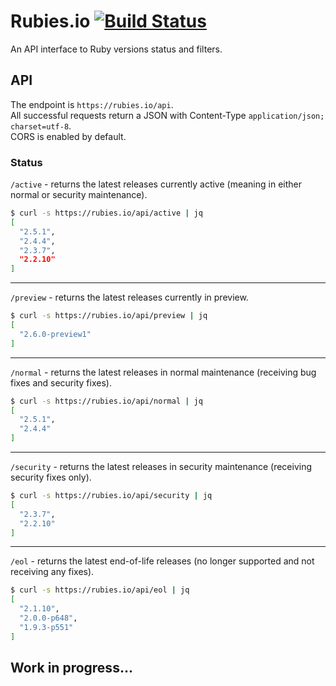 # Rubies.io [![Build Status](https://travis-ci.org/epistrephein/rubies.svg?branch=master)](https://travis-ci.org/epistrephein/rubies)

An API interface to Ruby versions status and filters.

## API

The endpoint is `https://rubies.io/api`.  
All successful requests return a JSON with Content-Type `application/json; charset=utf-8`.  
CORS is enabled by default.

### Status

`/active` - returns the latest releases currently active (meaning in either normal or security maintenance).

```bash
$ curl -s https://rubies.io/api/active | jq
[
  "2.5.1",
  "2.4.4",
  "2.3.7",
  "2.2.10"
]
```

---

`/preview` - returns the latest releases currently in preview.

```bash
$ curl -s https://rubies.io/api/preview | jq
[
  "2.6.0-preview1"
]
```

---

`/normal` - returns the latest releases in normal maintenance (receiving bug fixes and security fixes).

```bash
$ curl -s https://rubies.io/api/normal | jq
[
  "2.5.1",
  "2.4.4"
]
```

---

`/security` - returns the latest releases in security maintenance (receiving security fixes only).

```bash
$ curl -s https://rubies.io/api/security | jq
[
  "2.3.7",
  "2.2.10"
]
```

---

`/eol` - returns the latest end-of-life releases (no longer supported and not receiving any fixes).

```bash
$ curl -s https://rubies.io/api/eol | jq
[
  "2.1.10",
  "2.0.0-p648",
  "1.9.3-p551"
]
```

## Work in progress...
